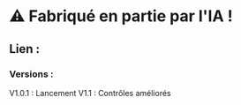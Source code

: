 # ⚠️ Fabriqué en partie par l'IA !  

## Lien :  

### Versions :  
V1.0.1 : Lancement
V1.1 : Contrôles améliorés
